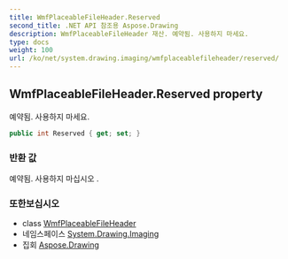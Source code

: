 ```yaml
---
title: WmfPlaceableFileHeader.Reserved
second_title: .NET API 참조용 Aspose.Drawing
description: WmfPlaceableFileHeader 재산. 예약됨. 사용하지 마세요.
type: docs
weight: 100
url: /ko/net/system.drawing.imaging/wmfplaceablefileheader/reserved/
---
```

## WmfPlaceableFileHeader.Reserved property

예약됨. 사용하지 마세요.

```csharp
public int Reserved { get; set; }
```

### 반환 값

예약됨. 사용하지 마십시오 .

### 또한보십시오

* class [WmfPlaceableFileHeader](../)
* 네임스페이스 [System.Drawing.Imaging](../../wmfplaceablefileheader/)
* 집회 [Aspose.Drawing](../../../)


